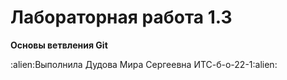 # Лабораторная работа 1.3
__Основы
ветвления Git__
<p>:alien:Выполнила Дудова Мира Сергеевна ИТС-б-о-22-1:alien:</p>
